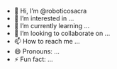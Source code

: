 - 👋 Hi, I’m @roboticosacra
- 👀 I’m interested in ...
- 🌱 I’m currently learning ...
- 💞️ I’m looking to collaborate on ...
- 📫 How to reach me ...
- 😄 Pronouns: ...
- ⚡ Fun fact: ...

<!---
roboticosacra/roboticosacra is a ✨ special ✨ repository because its `README.md` (this file) appears on your GitHub profile.
You can click the Preview link to take a look at your changes.
--->
